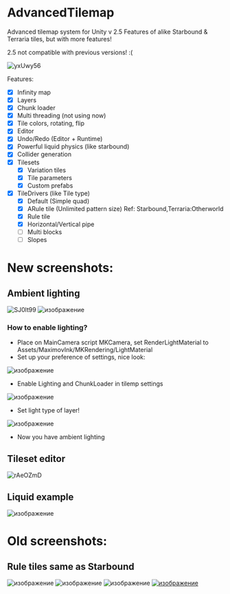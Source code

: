 # AdvancedTilemap
Advanced tilemap system for Unity v 2.5
Features of alike Starbound & Terraria tiles, but with more features!

2.5 not compatible with previous versions! :(

![yxUwy56](https://github.com/user-attachments/assets/291b4f2b-cdbb-48ed-b8fd-8e5b2d30ff84)

Features:
- [x] Infinity map
- [x] Layers
- [x] Chunk loader
- [x] Multi threading (not using now)
- [x] Tile colors, rotating, flip
- [x] Editor
- [x] Undo/Redo (Editor + Runtime)
- [x] Powerful liquid physics (like starbound)
- [x] Collider generation 
- [x] Tilesets
  - [x] Variation tiles
  - [x] Tile parameters
  - [x] Custom prefabs
- [x] TileDrivers (like Tile type)
    - [x] Default (Simple quad)
    - [x] ARule tile (Unlimited pattern size) Ref: Starbound,Terraria:Otherworld
    - [x] Rule tile
    - [x] Horizontal/Vertical pipe
    - [ ] Multi blocks
    - [ ] Slopes

# New screenshots:
## Ambient lighting
![SJ0lt99](https://github.com/user-attachments/assets/d76c06a5-3be2-4cdb-bcf3-f625c956684d)
![изображение](https://github.com/user-attachments/assets/76bd0a58-5c81-421b-b2cd-564a17035c2f)

### How to enable lighting?
- Place on MainCamera script MKCamera, set RenderLightMaterial to Assets/MaximovInk/MKRendering/LightMaterial
- Set up your preference of settings, nice look:
 
![изображение](https://github.com/user-attachments/assets/1cd2371c-73ed-4ba3-9d76-d47d1d905d37)
- Enable Lighting and ChunkLoader in tilemp settings

![изображение](https://github.com/user-attachments/assets/f1273733-4705-412c-aee8-7cdc46917f21)
- Set light type of layer!

![изображение](https://github.com/user-attachments/assets/9c74ca11-6358-40cd-9f65-b3e7c4a6e149)

- Now you have ambient lighting


## Tileset editor
![rAeOZmD](https://github.com/user-attachments/assets/ad1aff1a-8c87-4863-b3d7-94daf53db805)

## Liquid example
![изображение](https://github.com/user-attachments/assets/30cd31fc-9851-4aff-ad38-1dab22852852)

# Old screenshots:
## Rule tiles same as Starbound
![изображение](https://i.imgur.com/GZe9h0W.gif)
![изображение](https://user-images.githubusercontent.com/38013889/190930211-6b5800ad-b20e-4942-8ec0-a1404f95757d.png)
![изображение](https://i.imgur.com/hvlWjyD.gif)
[![изображение](https://user-images.githubusercontent.com/38013889/190930195-94369927-9dc7-4bd5-ad68-bde608373234.png)](https://i.imgur.com/3i45EHB.mp4)





